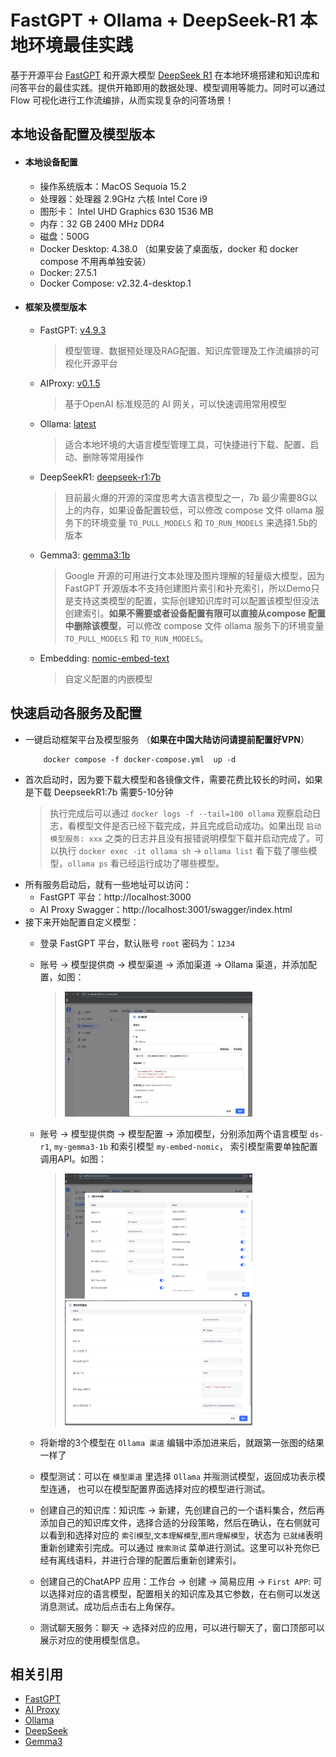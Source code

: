 # FastGPT + Ollama + DeepSeek-R1 本地环境最佳实践

基于开源平台 [FastGPT](https://github.com/labring/FastGPT/tree/main) 和开源大模型 [DeepSeek R1](https://ollama.com/library/deepseek-r1) 在本地环境搭建和知识库和问答平台的最佳实践。提供开箱即用的数据处理、模型调用等能力。同时可以通过 Flow 可视化进行工作流编排，从而实现复杂的问答场景！
</div>

## 本地设备配置及模型版本
- #### 本地设备配置
    -  操作系统版本：MacOS Sequoia 15.2
    - 处理器：处理器 2.9GHz 六核 Intel Core i9
    - 图形卡： Intel UHD Graphics 630 1536 MB
    - 内存：32 GB 2400 MHz DDR4
    - 磁盘：500G
    - Docker Desktop: 4.38.0 （如果安装了桌面版，docker 和 docker compose 不用再单独安装）
    - Docker: 27.5.1
    - Docker Compose: v2.32.4-desktop.1
- #### 框架及模型版本
    - FastGPT: [v4.9.3](https://github.com/labring/FastGPT/pkgs/container/fastgpt/383840341?tag=v4.9.3)
        >  模型管理、数据预处理及RAG配置、知识库管理及工作流编排的可视化开源平台
    - AIProxy: [v0.1.5](https://github.com/labring/aiproxy/pkgs/container/aiproxy/383652347?tag=v0.1.5)
        > 基于OpenAI 标准规范的 AI 网关，可以快速调用常用模型
    - Ollama: [latest](https://hub.docker.com/r/ollama/ollama/tags)
        > 适合本地环境的大语言模型管理工具，可快捷进行下载、配置、启动、删除等常用操作
    - DeepSeekR1: [deepseek-r1:7b](https://ollama.com/library/deepseek-r1)
        > 目前最火爆的开源的深度思考大语言模型之一，7b 最少需要8G以上的内存，如果设备配置较低，可以修改 compose 文件 ollama 服务下的环境变量 `TO_PULL_MODELS` 和 `TO_RUN_MODELS` 来选择1.5b的版本
    - Gemma3: [gemma3:1b](https://ollama.com/library/gemma3)
        > Google 开源的可用进行文本处理及图片理解的轻量级大模型，因为FastGPT 开源版本不支持创建图片索引和补充索引，所以Demo只是支持这类模型的配置，实际创建知识库时可以配置该模型但没法创建索引。**如果不需要或者设备配置有限可以直接从compose 配置中删除该模型**，可以修改 compose 文件 ollama 服务下的环境变量 `TO_PULL_MODELS` 和 `TO_RUN_MODELS`。
    - Embedding: [nomic-embed-text](https://ollama.com/library/nomic-embed-text)
        > 自定义配置的内嵌模型

## 快速启动各服务及配置
- 一键启动框架平台及模型服务 （**如果在中国大陆访问请提前配置好VPN**）
    ```shell
        docker compose -f docker-compose.yml  up -d
    ```
- 首次启动时，因为要下载大模型和各镜像文件，需要花费比较长的时间，如果是下载 DeepseekR1:7b 需要5-10分钟
    > 执行完成后可以通过 `docker logs -f --tail=100 ollama` 观察启动日志，看模型文件是否已经下载完成，并且完成启动成功。如果出现 `启动模型服务: xxx` 之类的日志并且没有报错说明模型下载并启动完成了。可以执行 `docker exec -it ollama sh` -> `ollama list`  看下载了哪些模型，`ollama ps` 看已经运行成功了哪些模型。
- 所有服务启动后，就有一些地址可以访问：
    - FastGPT 平台：http://localhost:3000
    - AI Proxy Swagger：http://localhost:3001/swagger/index.html
- 接下来开始配置自定义模型：
    - 登录 FastGPT 平台，默认账号 `root` 密码为：`1234`
    - 账号 -> 模型提供商 -> 模型渠道 -> 添加渠道 -> Ollama 渠道，并添加配置，如图：
        > <img height="200" width="300" src="./chanel_config_zh.jpeg">

    - 账号 -> 模型提供商 -> 模型配置 -> 添加模型，分别添加两个语言模型 `ds-r1`, `my-gemma3-1b` 和索引模型 `my-embed-nomic`， 索引模型需要单独配置调用API。如图： 
        > <img height="200" width="300" src="./add_model.png">  <img height="200" width="300" src="./add_index_model.png">
    - 将新增的3个模型在 `Ollama 渠道` 编辑中添加进来后，就跟第一张图的结果一样了
    - 模型测试：可以在 `模型渠道` 里选择 `Ollama` 并🈯️测试模型，返回成功表示模型连通， 也可以在模型配置界面选择对应的模型进行测试。
    - 创建自己的知识库：知识库 -> 新建，先创建自己的一个语料集合，然后再添加自己的知识库文件，选择合适的分段策略，然后在确认，在右侧就可以看到和选择对应的 `索引模型`,`文本理解模型`,`图片理解模型`，状态为 `已就绪`表明重新创建索引完成。可以通过 `搜索测试` 菜单进行测试。这里可以补充你已经有离线语料，并进行合理的配置后重新创建索引。
    - 创建自己的ChatAPP 应用：工作台 -> 创建 -> 简易应用 -> `First APP`: 可以选择对应的语言模型，配置相关的知识库及其它参数，在右侧可以发送消息测试。成功后点击右上角保存。
    - 测试聊天服务：聊天 -> 选择对应的应用，可以进行聊天了，窗口顶部可以展示对应的使用模型信息。

## 相关引用
- [FastGPT](https://github.com/labring/FastGPT)
- [AI Proxy](https://github.com/labring/aiproxy)
- [Ollama](https://github.com/ollama/ollama)
- [DeepSeek](https://github.com/deepseek-ai/DeepSeek-R1)
- [Gemma3](https://ollama.com/library/gemma3)
